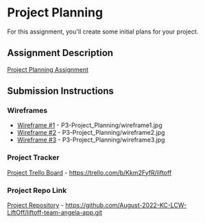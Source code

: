 # Project Planning
For this assignment, you'll create some initial plans for your project.

## Assignment Description
[Project Planning Assignment](https://education.launchcode.org/liftoff/modules/assignments/project-planning)

## Submission Instructions

### Wireframes
- [Wireframe #1](P3-Project_Planning/wireframe1.jpg) - P3-Project_Planning/wireframe1.jpg
- [Wireframe #2](P3-Project_Planning/wireframe2.jpg) - P3-Project_Planning/wireframe2.jpg
- [Wireframe #3](P3-Project_Planning/wireframe3.jpg) - P3-Project_Planning/wireframe3.jpg
### Project Tracker
[Project Trello Board](https://trello.com/b/Kkm2FyfR/liftoff) - https://trello.com/b/Kkm2FyfR/liftoff
### Project Repo Link
[Project Repository](https://github.com/August-2022-KC-LCW-LiftOff/liftoff-team-angela-app.git) - https://github.com/August-2022-KC-LCW-LiftOff/liftoff-team-angela-app.git
